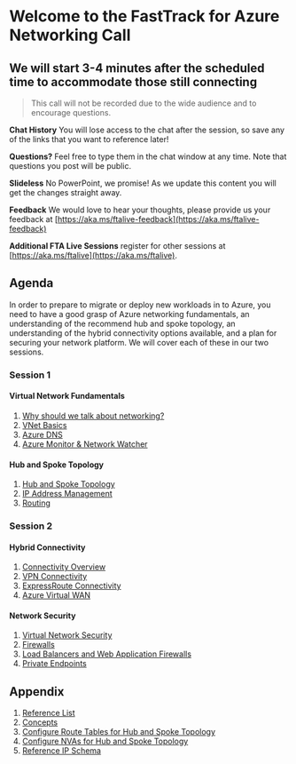 # Welcome to the FastTrack for Azure Networking Call

## We will start 3-4 minutes after the scheduled time to accommodate those still connecting

> This call will not be recorded due to the wide audience and to encourage
> questions.

**Chat History** You will lose access to the chat after the session, so save any of the links that you want to reference later!

**Questions?** Feel free to type them in the chat window at any time. Note that
questions you post will be public.

**Slideless** No PowerPoint, we promise! As we update this content you will get
the changes straight away.

**Feedback** We would love to hear your thoughts, please provide us your feedback at [https://aka.ms/ftalive-feedback](https://aka.ms/ftalive-feedback)

**Additional FTA Live Sessions** register for other sessions at [https://aka.ms/ftalive](https://aka.ms/ftalive).

## Agenda

In order to prepare to migrate or deploy new workloads in to Azure, you need to have a good grasp of Azure networking fundamentals, an understanding of the recommend hub and spoke topology, an understanding of the hybrid connectivity options available, and a plan for securing your network platform.  We will cover each of these in our two sessions.

### Session 1

#### Virtual Network Fundamentals

1. [Why should we talk about networking?](./why.md)
1. [VNet Basics](./basics.md)
1. [Azure DNS](./dns.md)
1. [Azure Monitor & Network Watcher](./mgmt.md)

#### Hub and Spoke Topology

1. [Hub and Spoke Topology](./vnet-hubspoke.md)
1. [IP Address Management](./vnet-ipam.md)
1. [Routing](./routing.md)

### Session 2

#### Hybrid Connectivity

1. [Connectivity Overview](./hybrid-connectivity-overview.md)
1. [VPN Connectivity](./vpn-connectivity.md)
1. [ExpressRoute Connectivity](./er-connectivity.md)
1. [Azure Virtual WAN](./vwan.md)

#### Network Security

1. [Virtual Network Security](./vnet-security.md)
1. [Firewalls](./firewalls.md)
1. [Load Balancers and Web Application Firewalls](./lbs-wafs.md)
1. [Private Endpoints](./private-endpoints.md)


## Appendix

1. [Reference List](./reference.md)
1. [Concepts](./concepts.md)
1. [Configure Route Tables for Hub and Spoke
Topology](./configure-route-tables-for-hub-and-spoke-topology/rt-hub-spoke.md)
1. [Configure NVAs for Hub and Spoke
Topology](./configure-nva-for-hub-and-spoke-topology/01.md)
1. [Reference IP Schema](./example-ip-plan/example-ip-plan.md)
